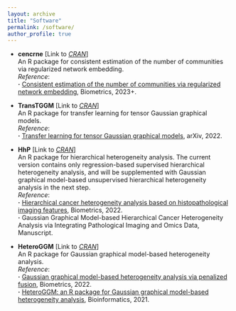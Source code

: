 ```yaml
---
layout: archive
title: "Software"
permalink: /software/
author_profile: true
---
```



- **cencrne** [Link to [*CRAN*](https://CRAN.R-project.org/package=cencrne)]   
An R package for consistent estimation of the number of communities via regularized network embedding.  
*Reference*:  
**·** [Consistent estimation of the number of communities via regularized network embedding](https://doi.org/10.1111/biom.13815), Biometrics, 2023+.

- **TransTGGM** [Link to [*CRAN*](https://cran.r-project.org/web/packages/TransTGGM/)]   
An R package for transfer learning for tensor Gaussian graphical models.  
*Reference*:  
**·** [Transfer learning for tensor Gaussian graphical models](https://arxiv.org/abs/2211.09391), arXiv, 2022.

- **HhP** [Link to [*CRAN*](https://cran.r-project.org/web/packages/HhP/)]   
An R package for hierarchical heterogeneity analysis. The current version contains only regression-based supervised hierarchical heterogeneity analysis, and will be supplemented with Gaussian graphical model-based unsupervised hierarchical heterogeneity analysis in the next step.  
*Reference*:  
**·** [Hierarchical cancer heterogeneity analysis based on histopathological imaging features](https://doi.org/10.1111/biom.13544), Biometrics, 2022.    
**·** Gaussian Graphical Model-based Hierarchical Cancer Heterogeneity Analysis via Integrating Pathological Imaging and Omics Data, Manuscript.

- **HeteroGGM** [Link to [*CRAN*](https://CRAN.R-project.org/package=HeteroGGM)]   
An R package for Gaussian graphical model-based heterogeneity analysis.  
*Reference*:  
**·** [Gaussian graphical model-based heterogeneity analysis via penalized fusion](https://doi.org/10.1111/biom.13426), Biometrics, 2022.  
**·** [HeteroGGM: an R package for Gaussian graphical model-based heterogeneity analysis](https://doi.org/10.1093/bioinformatics/btab134), Bioinformatics, 2021.     
 
